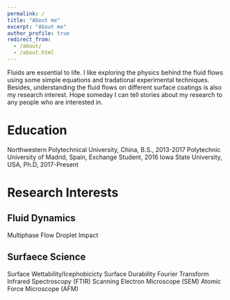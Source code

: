 ```yaml
---
permalink: /
title: "About me"
excerpt: "About me"
author_profile: true
redirect_from: 
  - /about/
  - /about.html
---
```


Fluids are essential to life. I like exploring the physics behind the fluid flows using some simple equations and tradational experimental techniques. Besides, understanding the fluid flows on different surface coatings is also my research interest. Hope someday I can tell stories about my research to any people who are interested in.

# Education

Northwestern Polytechnical University, China, B.S., 2013-2017
Polytechnic University of Madrid, Spain, Exchange Student, 2016
Iowa State University, USA, Ph.D, 2017-Present

# Research Interests

## Fluid Dynamics
Multiphase Flow
Droplet Impact

## Surfaece Science
Surface Wettability/Icephobicicty
Surface Durability
Fourier Transform Infrared Spectroscopy (FTIR)
Scanning Electron Microscope (SEM)
Atomic Force Microscope (AFM)

